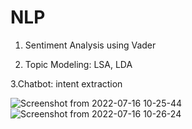 # NLP

1. Sentiment Analysis using Vader

2. Topic Modeling: LSA, LDA

3.Chatbot: intent extraction


![Screenshot from 2022-07-16 10-25-44](https://user-images.githubusercontent.com/63880269/179349147-1236dfda-737e-4fcc-a487-ff02c9176c1f.png)
![Screenshot from 2022-07-16 10-26-24](https://user-images.githubusercontent.com/63880269/179349150-af46414b-5a89-4cde-b837-c9fd83355b1e.png)
